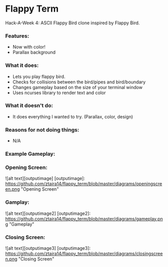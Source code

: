 # Flappy Term
Hack-A-Week 4: ASCII Flappy Bird clone inspired by Flappy Bird.

### Features:
- Now with color!
- Parallax background

### What it does:
- Lets you play flappy bird.
- Checks for collisions between the bird/pipes and bird/boundary
- Changes gameplay based on the size of your terminal window
- Uses ncurses library to render text and color

### What it doesn't do:
- It does everything I wanted to try. (Parallax, color, design)

### Reasons for not doing things:
- N/A

### Example Gameplay:

### Opening Screen:

![alt text][outputimage]
[outputimage]: https://github.com/ztaira14/flappy_term/blob/master/diagrams/openingscreen.png "Opening Screen"

### Gamplay:

![alt text][outputimage2]
[outputimage2]: https://github.com/ztaira14/flappy_term/blob/master/diagrams/gameplay.png "Gameplay"

### Closing Screen:

![alt text][outputimage3]
[outputimage3]: https://github.com/ztaira14/flappy_term/blob/master/diagrams/closingscreen.png "Closing Screen"

